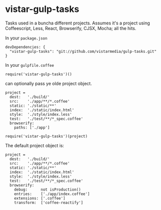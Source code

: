 # vistar-gulp-tasks

Tasks used in a buncha different projects.  Assumes it's a project using
Coffeescript, Less, React, Browserify, CJSX, Mocha; all the hits.

In your `package.json`

```
devDependencies: {
  "vistar-gulp-tasks": "git://github.com/vistarmedia/gulp-tasks.git"
}

```

In your `gulpfile.coffee`

```
require('vistar-gulp-tasks')()
```

can optionally pass ye olde project object.

```
project =
  dest:   './build/'
  src:    './app/**/*.coffee'
  static: './static/**'
  index:  './static/index.html'
  style:  './style/index.less'
  test:   './test/**/*_spec.coffee'
  browserify:
    paths: ['./app']

require('vistar-gulp-tasks')(project)
```

The default project object is:

```
project =
  dest:   './build/'
  src:    './app/**/*.coffee'
  static: './static/**'
  index:  './static/index.html'
  style:  './style/index.less'
  test:   './test/**/*_spec.coffee'
  browserify:
    debug:      not isProduction()
    entries:    ['./app/index.coffee']
    extensions: ['.coffee']
    transform:  ['coffee-reactify']
```
